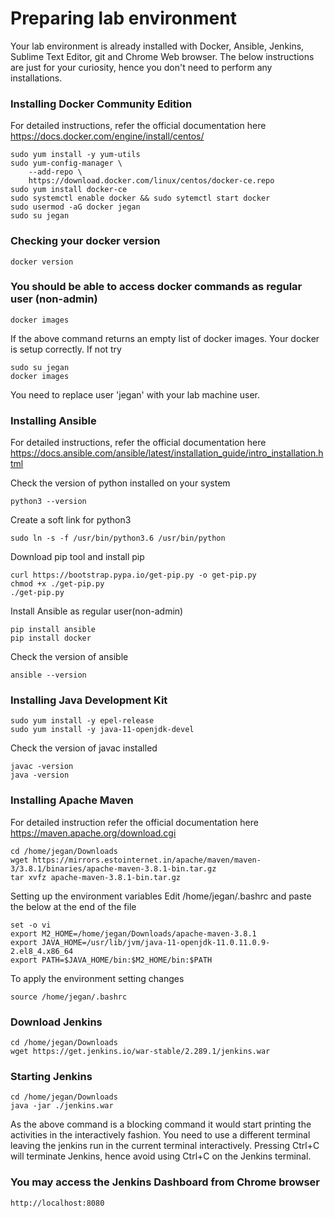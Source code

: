 # Preparing lab environment
Your lab environment is already installed with Docker, Ansible, Jenkins, Sublime Text Editor, git and Chrome Web browser.
The below instructions are just for your curiosity, hence you don't need to perform any installations.

### Installing Docker Community Edition
For detailed instructions, refer the official documentation here
https://docs.docker.com/engine/install/centos/

```
sudo yum install -y yum-utils
sudo yum-config-manager \
    --add-repo \
    https://download.docker.com/linux/centos/docker-ce.repo
sudo yum install docker-ce
sudo systemctl enable docker && sudo sytemctl start docker
sudo usermod -aG docker jegan
sudo su jegan
```

### Checking your docker version
```
docker version
```

### You should be able to access docker commands as regular user (non-admin)
```
docker images
```
If the above command returns an empty list of docker images. Your docker is setup correctly.
If not try 
```
sudo su jegan
docker images
```
You need to replace user 'jegan' with your lab machine user.


### Installing Ansible
For detailed instructions, refer the official documentation here https://docs.ansible.com/ansible/latest/installation_guide/intro_installation.html

Check the version of python installed on your system
```
python3 --version
```
Create a soft link for python3 
```
sudo ln -s -f /usr/bin/python3.6 /usr/bin/python
```

Download pip tool and install pip
```
curl https://bootstrap.pypa.io/get-pip.py -o get-pip.py
chmod +x ./get-pip.py
./get-pip.py
```

Install Ansible as regular user(non-admin)
```
pip install ansible
pip install docker
```

Check the version of ansible
```
ansible --version
```

### Installing Java Development Kit
```
sudo yum install -y epel-release
sudo yum install -y java-11-openjdk-devel
```
Check the version of javac installed
```
javac -version
java -version
```

### Installing Apache Maven
For detailed instruction refer the official documentation here https://maven.apache.org/download.cgi
```
cd /home/jegan/Downloads
wget https://mirrors.estointernet.in/apache/maven/maven-3/3.8.1/binaries/apache-maven-3.8.1-bin.tar.gz
tar xvfz apache-maven-3.8.1-bin.tar.gz
```

Setting up the environment variables
Edit /home/jegan/.bashrc and paste the below at the end of the file 
```
set -o vi
export M2_HOME=/home/jegan/Downloads/apache-maven-3.8.1
export JAVA_HOME=/usr/lib/jvm/java-11-openjdk-11.0.11.0.9-2.el8_4.x86_64
export PATH=$JAVA_HOME/bin:$M2_HOME/bin:$PATH
```

To apply the environment setting changes
```
source /home/jegan/.bashrc
```

### Download Jenkins
```
cd /home/jegan/Downloads
wget https://get.jenkins.io/war-stable/2.289.1/jenkins.war
```

### Starting Jenkins
```
cd /home/jegan/Downloads
java -jar ./jenkins.war
```
As the above command is a blocking command it would start printing the activities in the interactively fashion.
You need to use a different terminal leaving the jenkins run in the current terminal interactively.  Pressing Ctrl+C will terminate Jenkins, hence avoid using Ctrl+C on the Jenkins terminal. 

### You may access the Jenkins Dashboard from Chrome browser
```
http://localhost:8080
```
